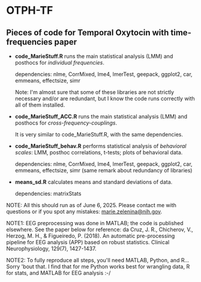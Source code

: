 # OTPH-TF
## Pieces of code for Temporal Oxytocin with time-frequencies paper

* **code_MarieStuff.R** runs the main statistical analysis (LMM) and posthocs for *individual frequencies*.
  
  dependencies: nlme, CorrMixed, lme4, lmerTest, geepack, ggplot2, car, emmeans, effectsize, simr
  
  Note: I'm almost sure that some of these libraries are not strictly necessary and/or are redundant, but I know the code runs correctly with all of them installed.
  
* **code_MarieStuff_ACC.R** runs the main statistical analysis (LMM) and posthocs for *cross-frequency-couplings*.
  
  It is very similar to code_MarieStuff.R, with the same dependencies.

* **code_MarieStuff_behav.R** performs statistical analysis of *behavioral scales*: LMM, posthoc correlations, t-tests; plots of behavioral data.

  dependencies: nlme, CorrMixed, lme4, lmerTest, geepack, ggplot2, car, emmeans, effectsize, simr
  (same remark about redundancy of libraries)

* **means_sd.R** calculates means and standard deviations of data.

  dependencies: matrixStats


NOTE: All this should run as of June 6, 2025. Please contact me with questions or if you spot any mistakes: marie.zelenina@nih.gov.

NOTE1: EEG preprocessing was done in MATLAB; the code is published elsewhere.
See the paper below for reference:
da Cruz, J. R., Chicherov, V., Herzog, M. H., & Figueiredo, P. (2018). An automatic pre-processing pipeline for EEG analysis (APP) based on robust statistics. Clinical Neurophysiology, 129(7), 1427-1437.

NOTE2: To fully reproduce all steps, you'll need MATLAB, Python, and R... Sorry 'bout that. I find that for me Python works best for wrangling data, R for stats, and MATLAB for EEG analysis :-/
